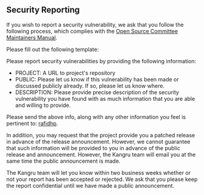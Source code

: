 ## Security Reporting

If you wish to report a security vulnerability, we ask that you follow the following process, which complies with the [Open Source Committee Maintainers Manual](https://opensource.ieee.org/community/manual).

Please fill out the following template:

Please report security vulnerabilities by providing the following information:

- PROJECT: A URL to project's repository
- PUBLIC: Please let us know if this vulnerability has been made or discussed publicly already. If so, please let us know where.
- DESCRIPTION: Please provide precise description of the security vulnerability you have found with as much information that you are able and willing to provide.

Please send the above info, along with any other information you feel is pertinent to: [rafidhp](https://github.com/rafidhp).

In addition, you may request that the project provide you a patched release in advance of the release announcement. However, we cannot guarantee that such information will be provided to you in advance of the public release and announcement. However, the Kangru team will email you at the same time the public announcement is made.

The Kangru team will let you know within two business weeks whether or not your report has been accepted or rejected. We ask that you please keep the report confidential until we have made a public announcement.
